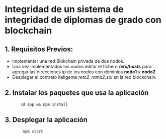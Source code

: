 # Integridad de un sistema de integridad de diplomas de grado con blockchain

## 1. Requisitos Previos:

* Implementar una red Blokchain privada de dos nodos.
* Una vez implementados los nodos editar el fichero ***/etc/hosts*** para agregar las direcciones ip de los nodos con dominios 
**nodo1** y **nodo2**.
* Desplegar el contrato iteligente *reto2_rama2.sol* en la red blockchain.

## 2. Instalar los paquetes que usa la aplicación 
           cd app && npm install
           
## 3. Desplegar la aplicación
            npm start
